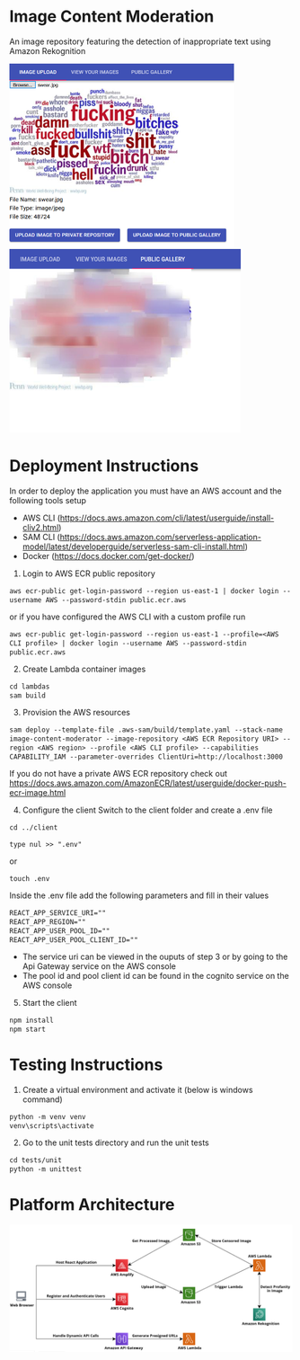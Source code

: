 # Image Content Moderation
An image repository featuring the detection of inappropriate text using Amazon Rekognition
<p>
    <img src="images/Swear.png" width=400 />
    <img src="images/Censored.png" width=412 />
</p>

# Deployment Instructions
In order to deploy the application you must have an AWS account and the following tools setup
- AWS CLI (https://docs.aws.amazon.com/cli/latest/userguide/install-cliv2.html)
- SAM CLI (https://docs.aws.amazon.com/serverless-application-model/latest/developerguide/serverless-sam-cli-install.html)
- Docker (https://docs.docker.com/get-docker/)

1. Login to AWS ECR public repository
```
aws ecr-public get-login-password --region us-east-1 | docker login --username AWS --password-stdin public.ecr.aws
```
or if you have configured the AWS CLI with a custom profile run
```
aws ecr-public get-login-password --region us-east-1 --profile=<AWS CLI profile> | docker login --username AWS --password-stdin public.ecr.aws
```

2. Create Lambda container images
```
cd lambdas
sam build
```

3. Provision the AWS resources
```
sam deploy --template-file .aws-sam/build/template.yaml --stack-name image-content-moderator --image-repository <AWS ECR Repository URI> --region <AWS region> --profile <AWS CLI profile> --capabilities CAPABILITY_IAM --parameter-overrides ClientUri=http://localhost:3000
```
If you do not have a private AWS ECR repository check out https://docs.aws.amazon.com/AmazonECR/latest/userguide/docker-push-ecr-image.html

4. Configure the client
Switch to the client folder and create a .env file
```
cd ../client
```
```
type nul >> ".env"
```
or
```
touch .env
```
Inside the .env file add the following parameters and fill in their values
```
REACT_APP_SERVICE_URI=""
REACT_APP_REGION=""
REACT_APP_USER_POOL_ID=""
REACT_APP_USER_POOL_CLIENT_ID=""
```
- The service uri can be viewed in the ouputs of step 3 or by going to the Api Gateway service on the AWS console
- The pool id and pool client id can be found in the cognito service on the AWS console

5. Start the client
```
npm install
npm start
```

# Testing Instructions
1. Create a virtual environment and activate it (below is windows command)
```
python -m venv venv
venv\scripts\activate
```

2. Go to the unit tests directory and run the unit tests
```
cd tests/unit
python -m unittest
```

# Platform Architecture
<p align="center">
    <img src="images/ArchitectureDiagram.png" />
</p>
